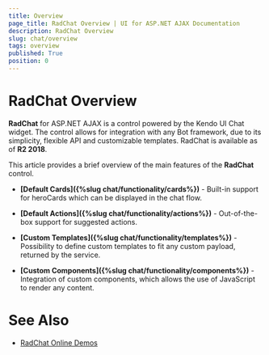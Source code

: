 ```yaml
---
title: Overview
page_title: RadChat Overview | UI for ASP.NET AJAX Documentation
description: RadChat Overview
slug: chat/overview
tags: overview
published: True
position: 0
---
```


# RadChat Overview

**RadChat** for ASP.NET AJAX is a control powered by the Kendo UI Chat widget. The control allows for integration with any Bot framework, due to its simplicity, flexible API and customizable templates. RadChat is available as of **R2 2018**.

This article provides a brief overview of the main features of the **RadChat** control.

* **[Default Cards]({%slug chat/functionality/cards%})** - Built-in support for heroCards which can be displayed in the chat flow.

* **[Default Actions]({%slug chat/functionality/actions%})** - Out-of-the-box support for suggested actions.

* **[Custom Templates]({%slug chat/functionality/templates%})** - Possibility to define custom templates to fit any custom payload, returned by the service.

* **[Custom Components]({%slug chat/functionality/components%})** - Integration of custom components, which allows the use of JavaScript to render any content.

# See Also

 * [RadChat Online Demos](http://demos.telerik.com/aspnet-ajax/chat/overview/defaultcs.aspx)

